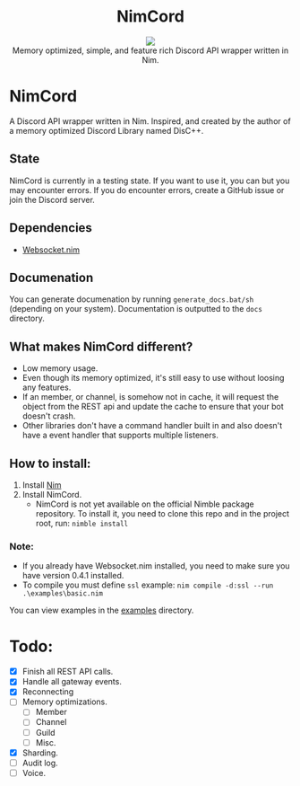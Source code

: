 <h1 align="center">NimCord</h1>

<p align="center">
<a href="https://discord.gg/9U4EpP9"><img src="https://discordapp.com/api/guilds/716387781055873134/widget.png?style=shield"></a>
<br>
Memory optimized, simple, and feature rich Discord API wrapper written in Nim.
</p>

# NimCord
A Discord API wrapper written in Nim. Inspired, and created by the author of a memory optimized Discord Library named DisC++.

## State
NimCord is currently in a testing state. If you want to use it, you can but you may encounter errors. If you do encounter errors, create a GitHub issue or join the Discord server.

## Dependencies
* [Websocket.nim](https://github.com/niv/websocket.nim)

## Documenation
You can generate documenation by running `generate_docs.bat/sh` (depending on your system). Documentation is outputted to the `docs` directory.

## What makes NimCord different?
* Low memory usage.
* Even though its memory optimized, it's still easy to use without loosing any features.
* If an member, or channel, is somehow not in cache, it will request the object from the REST api and update the cache to ensure that your bot doesn't crash.
* Other libraries don't have a command handler built in and also doesn't have a event handler that supports multiple listeners.

## How to install:
1. Install [Nim](https://nim-lang.org/)
2. Install NimCord.
   * NimCord is not yet available on the official Nimble package repository. To install it, you need to clone this repo and in the project root, run: `nimble install`

### Note: 
* If you already have Websocket.nim installed, you need to make sure you have version 0.4.1 installed.
* To compile you must define `ssl` example: `nim compile -d:ssl --run .\examples\basic.nim`

You can view examples in the [examples](examples) directory.


# Todo:
- [x] Finish all REST API calls.
- [x] Handle all gateway events.
- [x] Reconnecting
- [ ] Memory optimizations.
  - [ ] Member
  - [ ] Channel
  - [ ] Guild
  - [ ] Misc.
- [x] Sharding.
- [ ] Audit log.
- [ ] Voice.